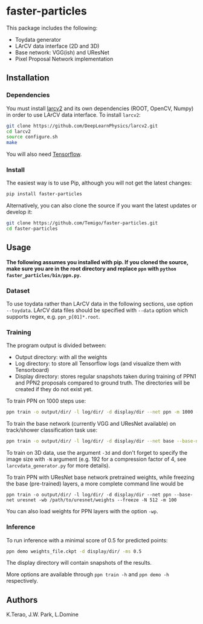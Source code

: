 # faster-particles
This package includes the following:
* Toydata generator
* LArCV data interface (2D and 3D)
* Base network: VGG(ish) and UResNet
* Pixel Proposal Network implementation

## Installation
### Dependencies
You must install [larcv2](https://github.com/DeepLearnPhysics/larcv2) and its
own dependencies (ROOT, OpenCV, Numpy) in order to use LArCV data interface.
To install `larcv2`:
```bash
git clone https://github.com/DeepLearnPhysics/larcv2.git
cd larcv2
source configure.sh
make
```
You will also need [Tensorflow](http://tensorflow.org/).

### Install
The easiest way is to use Pip, although you will not get the latest changes:
```bash
pip install faster-particles
```

Alternatively, you can also clone the source if you want the latest updates or develop it:
```bash
git clone https://github.com/Temigo/faster-particles.git
cd faster-particles
```

## Usage

**The following assumes you installed with pip. If you cloned the source, make
sure you are in the root directory and replace `ppn` with `python faster_particles/bin/ppn.py`.**

### Dataset
To use toydata rather than LArCV data in the following sections, use option `--toydata`.
LArCV data files should be specified with `--data` option which supports regex, e.g. `ppn_p[01]*.root`.

### Training
The program output is divided between:
* Output directory: with all the weights
* Log directory: to store all Tensorflow logs (and visualize them with Tensorboard)
* Display directory: stores regular snapshots taken during training of PPN1 and PPN2 proposals compared to ground truth.
The directories will be created if they do not exist yet.

To train PPN on 1000 steps use:
```bash
ppn train -o output/dir/ -l log/dir/ -d display/dir --net ppn -m 1000 --data path/to/data
```

To train the base network (currently VGG and UResNet available) on track/shower classification task use:
```bash
ppn train -o output/dir/ -l log/dir/ -d display/dir --net base --base-net vgg -m 1000
```

To train on 3D data, use the argument `-3d` and don't forget to specify the image size with `-N` argument (e.g. 192 for a compression factor of 4, see `larcvdata_generator.py` for more details).

To train PPN with UResNet base network pretrained weights, while freezing the base (pre-trained) layers,
 a more complete command line would be
```
ppn train -o output/dir/ -l log/dir/ -d display/dir --net ppn --base-net uresnet -wb /path/to/uresnet/weights --freeze -N 512 -m 100
```
You can also load weights for PPN layers with the option `-wp`.

### Inference
To run inference with a minimal score of 0.5 for predicted points:
```bash
ppn demo weights_file.ckpt -d display/dir/ -ms 0.5
```
The display directory will contain snapshots of the results.

More options are available through `ppn train -h` and `ppn demo -h` respectively.

## Authors
K.Terao, J.W. Park, L.Domine
